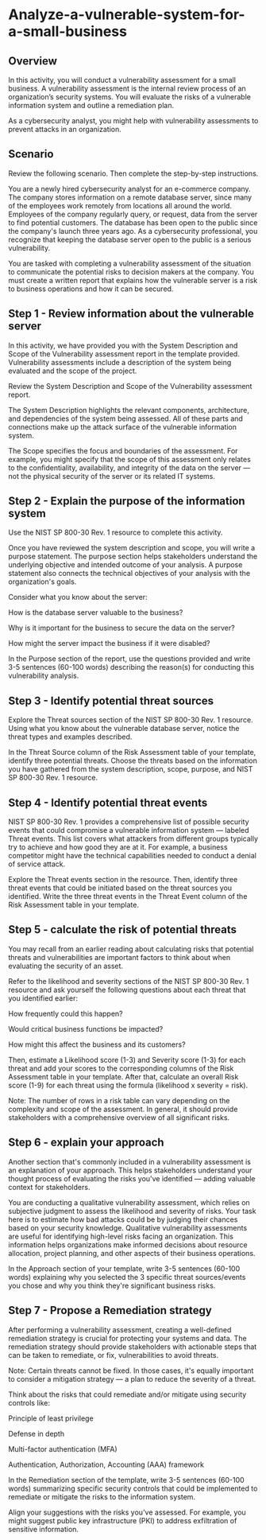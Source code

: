 # Analyze-a-vulnerable-system-for-a-small-business

## Overview

In this activity, you will conduct a vulnerability assessment for a small business. A vulnerability assessment is the internal review process of an organization’s security systems. You will evaluate the risks of a vulnerable information system and outline a remediation plan.

As a cybersecurity analyst, you might help with vulnerability assessments to prevent attacks in an organization.

## Scenario

Review the following scenario. Then complete the step-by-step instructions.

You are a newly hired cybersecurity analyst for an e-commerce company. The company stores information on a remote database server, since many of the employees work remotely from locations all around the world. Employees of the company regularly query, or request, data from the server to find potential customers. The database has been open to the public since the company's launch three years ago. As a cybersecurity professional, you recognize that keeping the database server open to the public is a serious vulnerability.

You are tasked with completing a vulnerability assessment of the situation to communicate the potential risks to decision makers at the company. You must create a written report that explains how the vulnerable server is a risk to business operations and how it can be secured.

## Step 1 - Review information about the vulnerable server

In this activity, we have provided you with the System Description and Scope of the Vulnerability assessment report in the template provided. Vulnerability assessments include a description of the system being evaluated and the scope of the project.

Review the System Description and Scope of the Vulnerability assessment report.

The System Description highlights the relevant components, architecture, and dependencies of the system being assessed. All of these parts and connections make up the attack surface of the vulnerable information system.

The Scope specifies the focus and boundaries of the assessment. For example, you might specify that the scope of this assessment only relates to the confidentiality, availability, and integrity of the data on the server — not the physical security of the server or its related IT systems.

## Step 2 - Explain the purpose of the information system

Use the NIST SP 800-30 Rev. 1 resource to complete this activity.

Once you have reviewed  the  system description and scope, you will write  a purpose statement. The purpose section helps stakeholders understand the underlying objective and intended outcome of your analysis. A purpose statement also connects the technical objectives of your analysis with the organization's goals.

Consider what you know about the server:

How is the database server valuable to the business?

Why is it important for the business to secure the data on the server?

How might the server impact the business if it were disabled?

In the Purpose section of the report, use the questions provided and write 3-5 sentences (60-100 words) describing the reason(s) for conducting this vulnerability analysis. 

## Step 3 - Identify potential threat sources

Explore the Threat sources section of the NIST SP 800-30 Rev. 1 resource. Using what you know about the vulnerable database server, notice the threat types and examples described.

In the Threat Source column of the Risk Assessment table of your template, identify three potential threats. Choose the threats based on the information you have gathered from the system description, scope, purpose, and NIST SP 800-30 Rev. 1 resource.

## Step 4 - Identify potential threat events

NIST SP 800-30 Rev. 1 provides a comprehensive list of possible security events that could compromise a vulnerable information system — labeled Threat events. This list covers what attackers from different groups typically try to achieve and how good they are at it. For example, a business competitor might have the technical capabilities needed to conduct a denial of service attack.

Explore the Threat events section in the resource. Then, identify three threat events that could be initiated based on the threat sources you identified. Write the three threat events in the Threat Event column of the Risk Assessment table in your template.

## Step 5 - calculate the risk of potential threats

You may recall from an earlier reading 
about calculating risks
 that potential threats and vulnerabilities are important factors to think about when evaluating the security of an asset.

Refer to the likelihood and severity sections of the NIST SP 800-30 Rev. 1 resource and ask yourself the following questions about each threat that you identified earlier:

How frequently could this happen?

Would critical business functions be impacted?

How might this affect the business and its customers?

Then, estimate a Likelihood score (1-3) and Severity score (1-3) for each threat and add your scores to the corresponding columns of the Risk Assessment table in your template. After that, calculate an overall Risk score (1-9) for each threat using the formula (likelihood x severity = risk).

Note: The number of rows in a risk table can vary depending on the complexity and scope of the assessment. In general, it should provide stakeholders with a comprehensive overview of all significant risks.

## Step 6 - explain your approach

Another section that's commonly included in a vulnerability assessment is an explanation of your approach. This helps stakeholders understand your thought process of evaluating the risks you've identified — adding valuable context for stakeholders.

You are conducting a qualitative vulnerability assessment, which relies on subjective judgment to assess the likelihood and severity of risks. Your task here is to estimate how bad attacks could be by judging their chances based on your security knowledge. Qualitative vulnerability assessments are useful for identifying high-level risks facing an organization. This information helps organizations make informed decisions about resource allocation, project planning, and other aspects of their business operations.

In the Approach section of your template, write 3-5 sentences (60-100 words) explaining why you selected the 3 specific threat sources/events you chose and why you think they're significant business risks.

## Step 7 - Propose a Remediation strategy

After performing a vulnerability assessment, creating a well-defined remediation strategy is crucial for protecting your systems and data.  The remediation strategy should provide stakeholders with actionable steps that can be taken to remediate, or fix, vulnerabilities to avoid threats.

Note: Certain threats cannot be fixed. In those cases, it's equally important to consider a mitigation strategy — a plan to reduce the severity of a threat.

Think about the risks that could remediate and/or mitigate using security controls like:

Principle of least privilege 

Defense in depth

Multi-factor authentication (MFA)

Authentication, Authorization, Accounting (AAA) framework

In the Remediation section of the template, write 3-5 sentences (60-100 words) summarizing specific security controls that could be implemented to remediate or mitigate the risks to the information system.

Align your suggestions with the risks you've assessed. For example, you might suggest public key infrastructure (PKI) to address exfiltration of sensitive information. 

